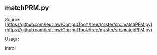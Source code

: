 ## matchPRM.py

Source: [https://github.com/leucinw/ComputTools/tree/master/src/matchPRM.py](https://github.com/leucinw/ComputTools/tree/master/src/matchPRM.py)

Usage:

Intro:

